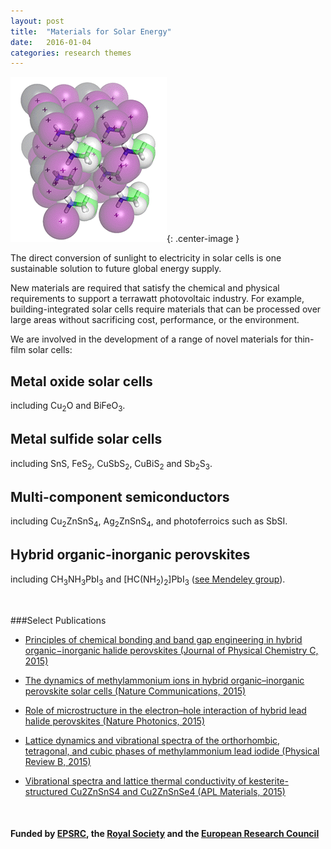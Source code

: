 ```yaml
---
layout: post
title:  "Materials for Solar Energy"
date:   2016-01-04
categories: research themes
---
```


![](/gifs/mapi_18.gif){: .center-image }

The direct conversion of sunlight to electricity in solar cells is one sustainable solution to future global energy supply.

New materials are required that satisfy the chemical and physical requirements to support a terrawatt photovoltaic industry. For example, building-integrated solar cells require materials that can be processed over large areas without sacrificing cost, performance, or the environment.

We are involved in the development of a range of novel materials for thin-film solar cells:

## Metal oxide solar cells 
including Cu<sub>2</sub>O and BiFeO<sub>3</sub>.

## Metal sulfide solar cells
including SnS, FeS<sub>2</sub>, CuSbS<sub>2</sub>, CuBiS<sub>2</sub> and Sb<sub>2</sub>S<sub>3</sub>.

## Multi-component semiconductors
including Cu<sub>2</sub>ZnSnS<sub>4</sub>, Ag<sub>2</sub>ZnSnS<sub>4</sub>, and 
photoferroics such as SbSI.

## Hybrid organic-inorganic perovskites 
including CH<sub>3</sub>NH<sub>3</sub>PbI<sub>3</sub> and [HC(NH<sub>2</sub>)<sub>2</sub>]PbI<sub>3</sub>
([see Mendeley group](https://www.mendeley.com/groups/4178551/hybrid-perovskite-solar-cells/overview/)).

<br>

###Select Publications

- [Principles of chemical bonding and band gap engineering in hybrid organic−inorganic halide perovskites (Journal of Physical Chemistry C, 2015)](http://dx.doi.org/10.1021/jp512420b)

- [The dynamics of methylammonium ions in hybrid organic–inorganic perovskite solar cells (Nature Communications, 2015)](http://dx.doi.org/10.1038/ncomms8124)

- [Role of microstructure in the electron–hole interaction of hybrid lead halide perovskites (Nature Photonics, 2015)](http://dx.doi.org/10.1038/nphoton.2015.151)

- [Lattice dynamics and vibrational spectra of the orthorhombic, tetragonal, and cubic phases of methylammonium lead iodide (Physical Review B, 2015)](http://dx.doi.org/10.1103/PhysRevB.92.144308)

- [Vibrational spectra and lattice thermal conductivity of kesterite-structured Cu2ZnSnS4 and Cu2ZnSnSe4 (APL Materials, 2015)](http://dx.doi.org/10.1063/1.4917044)

<br>

#### Funded by [EPSRC](http://gow.epsrc.ac.uk/NGBOViewPerson.aspx?PersonId=-250227), the [Royal Society](https://royalsociety.org/grants-schemes-awards/grants/university-research/) and the [European Research Council](https://erc.europa.eu/)